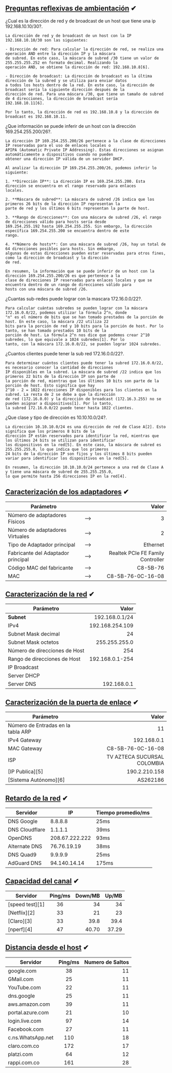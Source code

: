 ## [Preguntas reflexivas de ambientación](#) ✔

¿Cual es la dirección de red y de broadcast de un host que tiene una ip 192.168.10.10/30?.

    La dirección de red y de broadcast de un host con la IP 192.168.10.10/30 son las siguientes:
    
    - Dirección de red: Para calcular la dirección de red, se realiza una operación AND entre la dirección IP y la máscara
    de subred. En este caso, la máscara de subred /30 tiene un valor de 255.255.255.252 en formato decimal. Realizando la 
    operación AND, se obtiene la dirección de red: 192.168.10.8[6].

    - Dirección de broadcast: La dirección de broadcast es la última dirección de la subred y se utiliza para enviar datos 
    a todos los hosts dentro de la red. En este caso, la dirección de broadcast sería la siguiente dirección después de la 
    dirección de red. Para una máscara /30, que tiene un tamaño de subred de 4 direcciones, la dirección de broadcast sería
    192.168.10.11[6].

    Por lo tanto, la dirección de red es 192.168.10.8 y la dirección de broadcast es 192.168.10.11.

¿Que información se puede inferir de un host con la dirección 169.254.255.200/26?.

    La dirección IP 169.254.255.200/26 pertenece a la clase de direcciones IP reservadas para el uso de enlaces locales o 
    APIPA (Automatic Private IP Addressing). Estas direcciones se asignan automáticamente a dispositivos cuando no pueden
    obtener una dirección IP válida de un servidor DHCP.

    Al analizar la dirección IP 169.254.255.200/26, podemos inferir lo siguiente:

    1. **Dirección IP**: La dirección IP es 169.254.255.200. Esta dirección se encuentra en el rango reservado para enlaces
    locales.

    2. **Máscara de subred**: La máscara de subred /26 indica que los primeros 26 bits de la dirección IP representan la 
    parte de red y los últimos 6 bits representan la parte de host.

    3. **Rango de direcciones**: Con una máscara de subred /26, el rango de direcciones válido para hosts sería desde 
    169.254.255.192 hasta 169.254.255.255. Sin embargo, la dirección específica 169.254.255.200 se encuentra dentro de este 
    rango.

    4. **Número de hosts**: Con una máscara de subred /26, hay un total de 64 direcciones posibles para hosts. Sin embargo,
    algunas de estas direcciones pueden estar reservadas para otros fines, como la dirección de broadcast y la dirección 
    de red.

    En resumen, la información que se puede inferir de un host con la dirección 169.254.255.200/26 es que pertenece a la 
    clase de direcciones IP reservadas para enlaces locales y que se encuentra dentro de un rango de direcciones válido para
    hosts con una máscara de subred /26.

¿Cuantas sub-redes puede lograr con la mascara 172.16.0.0/22?.

    Para calcular cuántas subredes se pueden lograr con la máscara 172.16.0.0/22, podemos utilizar la fórmula 2^n, donde
    "n" es el número de bits que se han tomado prestados de la porción de host. En este caso, la máscara /22 utiliza 22 
    bits para la porción de red y 10 bits para la porción de host. Por lo tanto, se han tomado prestados 10 bits de la 
    porción de host. La fórmula 2^n nos dice que podemos crear 2^10 subredes, lo que equivale a 1024 subredes[1]. Por lo
    tanto, con la máscara 172.16.0.0/22, se pueden lograr 1024 subredes.

¿Cuantos clientes puede tener la sub red 172.16.0.0/22?.

    Para determinar cuántos clientes puede tener la subred 172.16.0.0/22, es necesario conocer la cantidad de direcciones
    IP disponibles en la subred. La máscara de subred /22 indica que los primeros 22 bits de la dirección IP son parte de
    la porción de red, mientras que los últimos 10 bits son parte de la porción de host. Esto significa que hay 
    2^10 - 2 = 1022 direcciones IP disponibles para los clientes en la subred. La resta de 2 se debe a que la dirección
    de red (172.16.0.0) y la dirección de broadcast (172.16.3.255) no se pueden asignar a dispositivos[1]. Por lo tanto,
    la subred 172.16.0.0/22 puede tener hasta 1022 clientes.

¿Que clase y tipo de dirección es 10.10.10.0/24?.

    La dirección 10.10.10.0/24 es una dirección de red de Clase A[2]. Esto significa que los primeros 8 bits de la 
    dirección IP están reservados para identificar la red, mientras que los últimos 24 bits se utilizan para identificar
    los dispositivos en la red[5]. En este caso, la máscara de subred es 255.255.255.0, lo que indica que los primeros 
    24 bits de la dirección IP son fijos y los últimos 8 bits pueden variar para identificar los dispositivos en la red[5].

    En resumen, la dirección 10.10.10.0/24 pertenece a una red de Clase A y tiene una máscara de subred de 255.255.255.0,
    lo que permite hasta 256 direcciones IP en la red[4].

## [Caracterización de los adaptadores](#) ✔
|Parámetro||Valor|
|--|:--:|--:|
|Número de adaptadores Físicos|-->|3|
|Número de adaptadores Virtuales|-->|2|
|Tipo de Adaptador principal|-->|Ethernet|
|Fabricante del Adaptador principal|-->|Realtek PCIe FE Family Controller|
|Código MAC del fabricante|-->|C8-5B-76|
|MAC|-->|C8-5B-76-0C-16-08|

## [Caracterización de la red](#) ✔
|Parámetro|Valor|
|--|--:|
|__Subnet__|192.168.0.1/24|
|IPv4|192.168.254.109|
|Subnet Mask decimal|24|
|Subnet Mask octetos|255.255.255.0|
|Número de direcciones de Host|254|
|Rango de direcciones de Host|192.168.0.1-254|
|IP Broadcast||
|Server DHCP||
|Server DNS|192.168.0.1|

## [Caracterización de la puerta de enlace](#) ✔
|Parámetro|Valor|
|--|--:|
|Número de Entradas en la tabla ARP |11|
|IPv4 Gateway|192.168.0.1|
|MAC Gateway|C8-5B-76-0C-16-08|
|ISP|TV AZTECA SUCURSAL COLOMBIA|
|[IP Publica][5]|190.2.210.158|
|[Sistema Autónomo][6]|AS262186|

## [Retardo de la red](#) ✔
|Servidor|IP|Tiempo promedio/ms|
|--|--|--|
|DNS Google|8.8.8.8|25ms|
|DNS Cloudflare|1.1.1.1|39ms|
|OpenDNS|208.67.222.222|93ms|
|Alternate DNS|76.76.19.19|38ms|
|DNS Quad9|9.9.9.9|25ms|
|AdGuard DNS|94.140.14.14|175ms|

## [Capacidad del canal](#) ✔
|Servidor|Ping/ms|Down/MB|Up/MB|
|--|:--:|--:|--:|
|[speed test][1]|36|34|34|
|[Netflix][2]|33|21|23|
|[Claro][3]|33|39.8|39.4|
|[nperf][4]|47|40.70|37.29|

## [Distancia desde el host](#) ✔
|Servidor|Ping/ms|Numero de Saltos|
|--|:--:|--:|
|google.com|38|11|
|GMail.com|25|11|
|YouTube.com|22|11|
|dns.google|25|11|
|aws.amazon.com|39|11|
|portal.azure.com|21|10|
|login.live.com|97|14|
|Facebook.com|27|11|
|c.ns.WhatsApp.net|110|18|
|claro.com.co|172|17|
|platzi.com|64|12|
|rappi.com.co|161|28|


